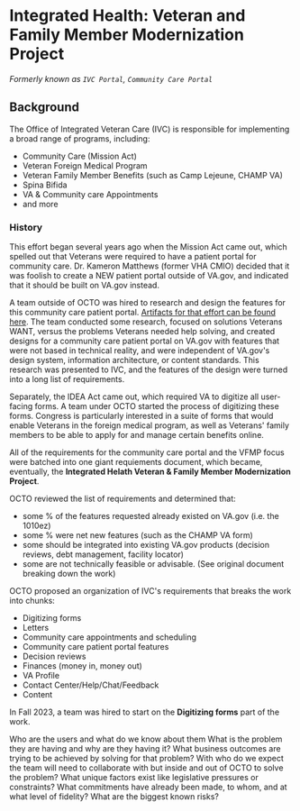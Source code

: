 # Integrated Health: Veteran and Family Member Modernization Project
*Formerly known as ```IVC Portal```, ```Community Care Portal```*

## Background
The Office of Integrated Veteran Care (IVC) is responsible for implementing a broad range of programs, including:
- Community Care (Mission Act)
- Veteran Foreign Medical Program
- Veteran Family Member Benefits (such as Camp Lejeune, CHAMP VA)
- Spina Bifida
- VA & Community care Appointments
- and more

### History
This effort began several years ago when the Mission Act came out, which spelled out that Veterans were required to have a patient portal for community care. Dr. Kameron Matthews (former VHA CMIO) decided that it was foolish to create a NEW patient portal outside of VA.gov, and indicated that it should be built on VA.gov instead. 

A team outside of OCTO was hired to research and design the features for this community care patient portal. [Artifacts for that effort can be found here](https://github.com/department-of-veterans-affairs/va.gov-team/tree/master/products/health-care/community-care/community-care-portal). The team conducted some research, focused on solutions Veterans WANT, versus the problems Veterans needed help solving, and created designs for a community care patient portal on VA.gov with features that were not based in technical reality, and were independent of VA.gov's design system, information architecture, or content standards. This research was presented to IVC, and the features of the design were turned into a long list of requirements. 

Separately, the IDEA Act came out, which required VA to digitize all user-facing forms. A team under OCTO started the process of digitizing these forms. Congress is particularly interested in a suite of forms that would enable Veterans in the foreign medical program, as well as Veterans' family members to be able to apply for and manage certain benefits online. 

All of the requirements for the community care portal and the VFMP focus were batched into one giant requiements document, which became, eventually, the **Integrated Helath Veteran & Family Member Modernization Project**. 

OCTO reviewed the list of requirements and determined that:
- some % of the features requested already existed on VA.gov (i.e. the 1010ez)
- some % were net new features (such as the CHAMP VA form)
- some should be integrated into existing VA.gov products (decision reviews, debt management, facility locator)
- some are not technically feasible or advisable.
(See original document breaking down the work)

OCTO proposed an organization of IVC's requirements that breaks the work into chunks:
- Digitizing forms
- Letters
- Community care appointments and scheduling
- Community care patient portal features
- Decision reviews
- Finances (money in, money out)
- VA Profile
- Contact Center/Help/Chat/Feedback 
- Content

In Fall 2023, a team was hired to start on the **Digitizing forms** part of the work. 

Who are the users and what do we know about them
What is the problem they are having and why are they having it?
What business outcomes are trying to be achieved by solving for that problem?
With who do we expect the team will need to collaborate with but inside and out of OCTO to solve the problem?
What unique factors exist like legislative pressures or constraints?
What commitments have already been made, to whom, and at what level of fidelity?
What are the biggest known risks?
